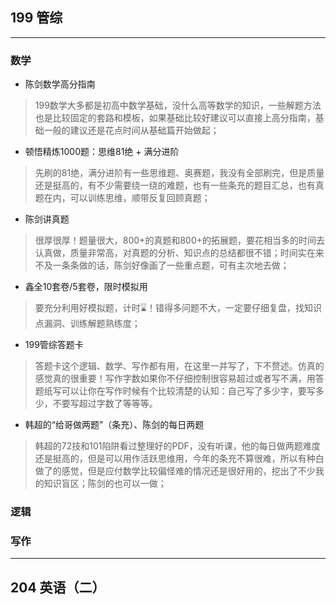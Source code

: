 ## 199 管综


-----
### 数学

- 陈剑数学高分指南
> 199数学大多都是初高中数学基础，没什么高等数学的知识，一些解题方法也是比较固定的套路和模板，如果基础比较好建议可以直接上高分指南，基础一般的建议还是花点时间从基础篇开始做起；
- 顿悟精炼1000题：思维81绝 + 满分进阶
> 先刷的81绝，满分进阶有一些思维题、奥赛题，我没有全部刷完，但是质量还是挺高的，有不少需要绕一绕的难题，也有一些条充的题目汇总，也有真题在内，可以训练思维，顺带反复回顾真题；
- 陈剑讲真题
> 很厚很厚！题量很大，800+的真题和800+的拓展题，要花相当多的时间去认真做，质量非常高，对真题的分析、知识点的总结都很不错；时间实在来不及一条条做的话，陈剑好像画了一些重点题，可有主次地去做；
- 鑫全10套卷/5套卷，限时模拟用
> 要充分利用好模拟题，计时⌛️！错得多问题不大，一定要仔细复盘，找知识点漏洞、训练解题熟练度；
- 199管综答题卡
> 答题卡这个逻辑、数学、写作都有用，在这里一并写了，下不赘述。仿真的感觉真的很重要！写作字数如果你不仔细控制很容易超过或者写不满，用答题纸写可以让你在写作时候有个比较清楚的认知：自己写了多少字，要写多少，不要写超过字数了等等等。
- 韩超的“给哥做两题”（条充）、陈剑的每日两题
> 韩超的72技和101陷阱看过整理好的PDF，没有听课，他的每日做两题难度还是挺高的，但是可以用作活跃思维用，今年的条充不算很难，所以有种白做了的感觉，但是应付数学比较偏怪难的情况还是很好用的，挖出了不少我的知识盲区；陈剑的也可以一做；
### 逻辑

### 写作

-----


## 204 英语（二）